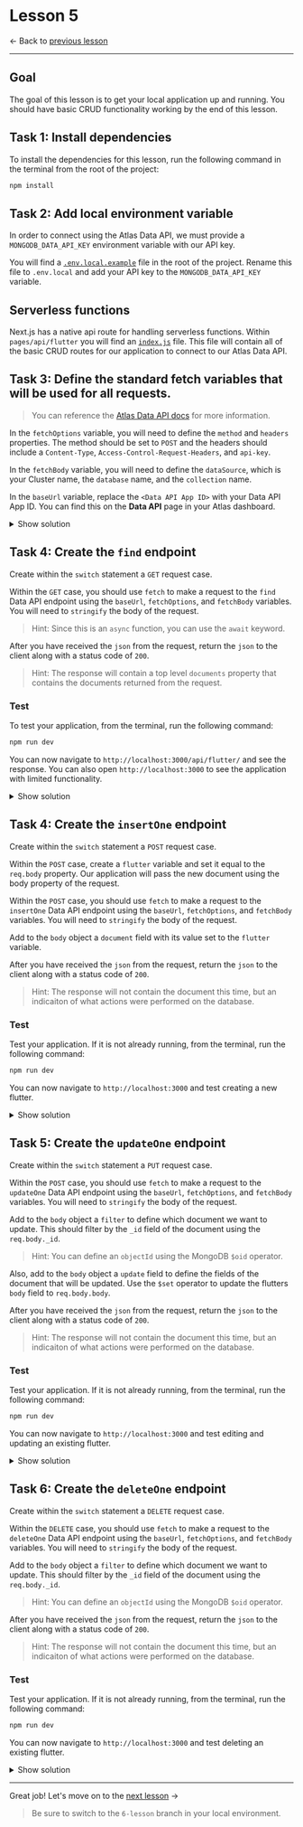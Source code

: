 # Lesson 5

<- Back to [previous lesson](https://github.com/mongodb-developer/social-app-demo/tree/4-lesson)

---

## Goal

The goal of this lesson is to get your local application up and running. You should have basic CRUD functionality working by the end of this lesson.

## Task 1: Install dependencies

To install the dependencies for this lesson, run the following command in the terminal from the root of the project:

```bash
npm install
```

## Task 2: Add local environment variable

In order to connect using the Atlas Data API, we must provide a `MONGODB_DATA_API_KEY` environment variable with our API key.

You will find a [`.env.local.example`](.env.local.example) file in the root of the project. Rename this file to `.env.local` and add your API key to the `MONGODB_DATA_API_KEY` variable.

## Serverless functions

Next.js has a native api route for handling serverless functions. Within `pages/api/flutter` you will find an [`index.js`](./pages/api/flutter/index.js) file. This file will contain all of the basic CRUD routes for our application to connect to our Atlas Data API.

## Task 3: Define the standard fetch variables that will be used for all requests.

> You can reference the [Atlas Data API docs](https://www.mongodb.com/docs/atlas/api/data-api-resources) for more information.

In the `fetchOptions` variable, you will need to define the `method` and `headers` properties. The method should be set to `POST` and the headers should include a `Content-Type`, `Access-Control-Request-Headers`, and `api-key`.

In the `fetchBody` variable, you will need to define the `dataSource`, which is your Cluster name, the `database` name, and the `collection` name.

In the `baseUrl` variable, replace the `<Data API App ID>` with your Data API App ID. You can find this on the **Data API** page in your Atlas dashboard.

<details>
<summary>Show solution</summary>

```js
const fetchOptions = {
  method: "POST",
  headers: {
    "Content-Type": "application/json",
    "Access-Control-Request-Headers": "*",
    "api-key": process.env.MONGODB_DATA_API_KEY,
  },
};
const fetchBody = {
  dataSource: "Cluster0",
  database: "social_butterfly",
  collection: "flutters",
};
const baseUrl =
  "https://data.mongodb-api.com/app/<Data API App ID>/endpoint/data/beta/action";
```

</details>

## Task 4: Create the `find` endpoint

Create within the `switch` statement a `GET` request case.

Within the `GET` case, you should use `fetch` to make a request to the `find` Data API endpoint using the `baseUrl`, `fetchOptions`, and `fetchBody` variables. You will need to `stringify` the body of the request.

> Hint: Since this is an `async` function, you can use the `await` keyword.

After you have received the `json` from the request, return the `json` to the client along with a status code of `200`.

> Hint: The response will contain a top level `documents` property that contains the documents returned from the request.

### Test

To test your application, from the terminal, run the following command:

```bash
npm run dev
```

You can now navigate to `http://localhost:3000/api/flutter/` and see the response. You can also open `http://localhost:3000` to see the application with limited functionality.

<details>
<summary>Show solution</summary>

```js
case "GET":
  const readData = await fetch(`${baseUrl}/find`, {
    ...fetchOptions,
    body: JSON.stringify({
      ...fetchBody,
      sort: { postedAt: -1 },
    }),
  });
  const readDataJson = await readData.json();
  res.status(200).json(readDataJson.documents);
  break;
```
</details>

## Task 4: Create the `insertOne` endpoint

Create within the `switch` statement a `POST` request case.

Within the `POST` case, create a `flutter` variable and set it equal to the `req.body` property. Our application will pass the new document using the body property of the request.

Within the `POST` case, you should use `fetch` to make a request to the `insertOne` Data API endpoint using the `baseUrl`, `fetchOptions`, and `fetchBody` variables. You will need to `stringify` the body of the request. 

Add to the `body` object a `document` field with its value set to the `flutter` variable.

After you have received the `json` from the request, return the `json` to the client along with a status code of `200`.

> Hint: The response will not contain the document this time, but an indicaiton of what actions were performed on the database.

### Test

Test your application. If it is not already running, from the terminal, run the following command:

```bash
npm run dev
```

You can now navigate to `http://localhost:3000` and test creating a new flutter.

<details>
<summary>Show solution</summary>

```js
case "POST":
  const flutter = req.body;
  const insertData = await fetch(`${baseUrl}/insertOne`, {
    ...fetchOptions,
    body: JSON.stringify({
      ...fetchBody,
      document: flutter,
    }),
  });
  const insertDataJson = await insertData.json();
  res.status(200).json(insertDataJson);
  break;
```
</details>

## Task 5: Create the `updateOne` endpoint

Create within the `switch` statement a `PUT` request case.

Within the `POST` case, you should use `fetch` to make a request to the `updateOne` Data API endpoint using the `baseUrl`, `fetchOptions`, and `fetchBody` variables. You will need to `stringify` the body of the request. 

Add to the `body` object a `filter` to define which document we want to update. This should filter by the `_id` field of the document using the `req.body._id`.

> Hint: You can define an `objectId` using the MongoDB `$oid` operator.

Also, add to the `body` object a `update` field to define the fields of the document that will be updated. Use the `$set` operator to update the flutters `body` field to `req.body.body`.

After you have received the `json` from the request, return the `json` to the client along with a status code of `200`.

> Hint: The response will not contain the document this time, but an indicaiton of what actions were performed on the database.

### Test

Test your application. If it is not already running, from the terminal, run the following command:

```bash
npm run dev
```

You can now navigate to `http://localhost:3000` and test editing and updating an existing flutter.

<details>
<summary>Show solution</summary>

```js
case "PUT":
  const updateData = await fetch(`${baseUrl}/updateOne`, {
    ...fetchOptions,
    body: JSON.stringify({
      ...fetchBody,
      filter: { _id: { $oid: req.body._id } },
      update: {
        $set: {
          body: req.body.body,
        },
      },
    }),
  });
  const updateDataJson = await updateData.json();
  res.status(200).json(updateDataJson);
  break;
```
</details>

## Task 6: Create the `deleteOne` endpoint

Create within the `switch` statement a `DELETE` request case.

Within the `DELETE` case, you should use `fetch` to make a request to the `deleteOne` Data API endpoint using the `baseUrl`, `fetchOptions`, and `fetchBody` variables. You will need to `stringify` the body of the request. 

Add to the `body` object a `filter` to define which document we want to update. This should filter by the `_id` field of the document using the `req.body._id`.

> Hint: You can define an `objectId` using the MongoDB `$oid` operator.

After you have received the `json` from the request, return the `json` to the client along with a status code of `200`.

> Hint: The response will not contain the document this time, but an indicaiton of what actions were performed on the database.

### Test

Test your application. If it is not already running, from the terminal, run the following command:

```bash
npm run dev
```

You can now navigate to `http://localhost:3000` and test deleting an existing flutter.

<details>
<summary>Show solution</summary>

```js
case "DELETE":
  const deleteData = await fetch(`${baseUrl}/deleteOne`, {
    ...fetchOptions,
    body: JSON.stringify({
      ...fetchBody,
      filter: { _id: { $oid: req.body._id } },
    }),
  });
  const deleteDataJson = await deleteData.json();
  res.status(200).json(deleteDataJson);
  break;
```
</details>

---

Great job! Let's move on to the [next lesson](https://github.com/mongodb-developer/social-app-demo/tree/6-lesson) ->

> Be sure to switch to the `6-lesson` branch in your local environment.
